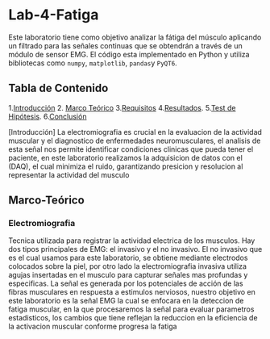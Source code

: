 # Lab-4-Fatiga
Este laboratorio tiene como objetivo analizar la fátiga del músculo aplicando un filtrado para las señales continuas que se obtendrán a través de un módulo de sensor EMG. El código esta implementado en Python y utiliza bibliotecas como `numpy`, `matplotlib`, `pandas`y `PyQT6`.

## Tabla de Contenido
1.[Introducción](#introducción)
2. [Marco Teórico](#Marco-Teórico)
3.[Requisitos](#requisitos)
4.[Resultados](#resultados).
5.[Test de Hipótesis](#Test-de-Hipótesis).
6.[Conclusión](#conclusión)

[Introducción]
La electromiografia es crucial en la evaluacion de la actividad muscular y el diagnostico de enfermedades neuromusculares, el analisis de esta señal nos permite identificar condiciones clinicas  que pueda tener el paciente, en este laboratorio realizamos la adquisicion de datos con el (DAQ), el cual minimiza el ruido, garantizando presicion y resolucion al representar la actividad del musculo

## Marco-Teórico
### Electromiografia
Tecnica utilizada para registrar la actividad electrica de los musculos. Hay dos tipos principales de EMG: el invasivo y el no invasivo. El no invasivo que es el cual usamos para este laboratorio, se obtiene mediante electrodos colocados sobre la piel, por otro lado la electromiografia invasiva utiliza agujas insertadas en el musculo para capturar señales mas profundas y especificas. La señal es generada por los potenciales de acción de las fibras musculares en respuesta a estimulos nerviosos, nuestro objetivo en este laboratorio es la señal EMG la cual se enfocara en la deteccion de fatiga muscular, en la que procesaremos la señal para evaluar parametros estadisticos, los cambios que tiene reflejan la reduccion en la eficiencia de la activacion muscular conforme progresa la fatiga
